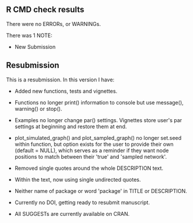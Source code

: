 ## R CMD check results
There were no ERRORs, or WARNINGs.

There was 1 NOTE: 
* New Submission


## Resubmission
This is a resubmission. In this version I have:

* Added new functions, tests and vignettes.

* Functions no longer print() information to console but use message(), warning() or stop().

* Examples no longer change par() settings. Vignettes store user's par settings at beginning and restore them at end.

* plot_simulated_graph() and plot_sampled_graph() no longer set.seed within function, but option exists for the user to provide their own (default = NULL), which serves as a reminder if they want node positions to match between their 'true' and 'sampled network'.

* Removed single quotes around the whole DESCRIPTION text.

* Within the text, now using single undirected quotes.

* Neither name of package or word 'package' in TITLE or DESCRIPTION.

* Currently no DOI, getting ready to resubmit manuscript.

* All SUGGESTs are currently available on CRAN.


